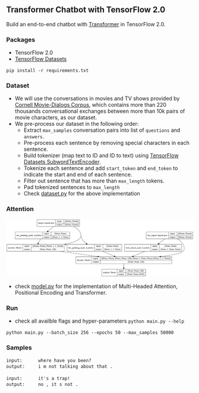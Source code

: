 ## Transformer Chatbot with TensorFlow 2.0
Build an end-to-end chatbot with [Transformer](https://arxiv.org/abs/1706.03762) in TensorFlow 2.0.

### Packages
- TensorFlow 2.0
- [TensorFlow Datasets](https://www.tensorflow.org/datasets)
```
pip install -r requirements.txt
```

### Dataset
- We will use the conversations in movies and TV shows provided by [Cornell Movie-Dialogs Corpus](https://www.cs.cornell.edu/~cristian/Cornell_Movie-Dialogs_Corpus.html), which contains more than 220 thousands conversational exchanges between more than 10k pairs of movie characters, as our dataset.
- We pre-process our dataset in the following order:
	- Extract `max_samples` conversation pairs into list of `questions` and `answers`.
	- Pre-process each sentence by removing special characters in each sentence.
	- Build tokenizer (map text to ID and ID to text) using [TensorFlow Datasets SubwordTextEncoder](https://www.tensorflow.org/datasets/api_docs/python/tfds/features/text/SubwordTextEncoder).
	- Tokenize each sentence and add `start_token` and `end_token` to indicate the start and end of each sentence.
	- Filter out sentence that has more than `max_length` tokens.
	- Pad tokenized sentences to `max_length`
	- Check [dataset.py](dataset.py) for the above implementation

### Attention
![transformer model plot](transformer.png)
- check [model.py](model.py) for the implementation of Multi-Headed Attention, Positional Encoding and Transformer.

### Run
- check all availble flags and hyper-parameters `python main.py --help`
```
python main.py --batch_size 256 --epochs 50 --max_samples 50000
```

### Samples
```
input:		where have you been?
output:		i m not talking about that .

input:		it's a trap!
output:		no , it s not .
```
